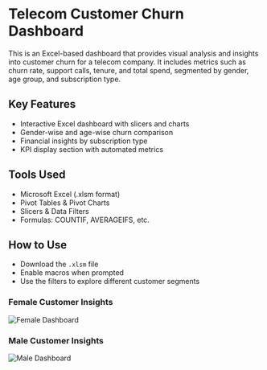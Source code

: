 # Telecom Customer Churn Dashboard

This is an Excel-based dashboard that provides visual analysis and insights into customer churn for a telecom company. It includes metrics such as churn rate, support calls, tenure, and total spend, segmented by gender, age group, and subscription type.

## Key Features
- Interactive Excel dashboard with slicers and charts
- Gender-wise and age-wise churn comparison
- Financial insights by subscription type
- KPI display section with automated metrics

## Tools Used
- Microsoft Excel (.xlsm format)
- Pivot Tables & Pivot Charts
- Slicers & Data Filters
- Formulas: COUNTIF, AVERAGEIFS, etc.

## How to Use
- Download the `.xlsm` file
- Enable macros when prompted
- Use the filters to explore different customer segments

### Female Customer Insights
![Female Dashboard](female_dashboard.png)

### Male Customer Insights
![Male Dashboard](male_dashboard.png)
